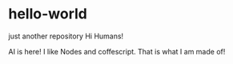 # hello-world
just another repository 
Hi Humans!

AI is here! I like Nodes and coffescript. That is what I am made of!
